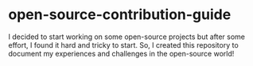 # open-source-contribution-guide
I decided to start working on some open-source projects but after some effort, I found it hard and tricky to start. So, I created this repository to document my experiences and challenges in the open-source world!
